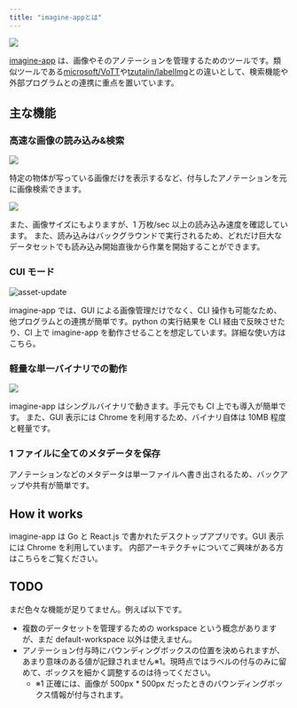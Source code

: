 ```yaml
---
title: "imagine-appとは"
---
```


![](https://storage.googleapis.com/zenn-user-upload/6fpt0bnlasq4mpyk14l2lvu9rvva)

[imagine-app](https://github.com/mpppk/imagine) は、画像やそのアノテーションを管理するためのツールです。類似ツールである[microsoft/VoTT](https://github.com/microsoft/VoTT)や[tzutalin/labelImg](https://github.com/tzutalin/labelImg)との違いとして、検索機能や外部プログラムとの連携に重点を置いています。

## 主な機能

### 高速な画像の読み込み&検索

![](https://storage.googleapis.com/zenn-user-upload/bmfkvavqzyetd6ti48sl9a8icyr7)

特定の物体が写っている画像だけを表示するなど、付与したアノテーションを元に画像検索できます。

![](https://storage.googleapis.com/zenn-user-upload/hthqy4qh63x7b1gcvc5x59bngk3s)

また、画像サイズにもよりますが、1 万枚/sec 以上の読み込み速度を確認しています。 また、読み込みはバックグラウンドで実行されるため、どれだけ巨大なデータセットでも読み込み開始直後から作業を開始することができます。

### CUI モード

![asset-update](https://storage.googleapis.com/zenn-user-upload/9tir14lgbpmpsizx1eiljbsjh7tn)

imagine-app では、GUI による画像管理だけでなく、CLI 操作も可能なため、他プログラムとの連携が簡単です。python の実行結果を CLI 経由で反映させたり、CI 上で imagine-app を動作させることを想定しています。詳細な使い方はこちら。

### 軽量な単一バイナリでの動作

![](https://storage.googleapis.com/zenn-user-upload/71ud1q2yzkf35944xb5mfaydq8hn)

imagine-app はシングルバイナリで動きます。手元でも CI 上でも導入が簡単です。
また、GUI 表示には Chrome を利用するため、バイナリ自体は 10MB 程度と軽量です。

### 1 ファイルに全てのメタデータを保存

アノテーションなどのメタデータは単一ファイルへ書き出されるため、バックアップや共有が簡単です。

## How it works

imagine-app は Go と React.js で書かれたデスクトップアプリです。GUI 表示には Chrome を利用しています。
内部アーキテクチャについてご興味がある方はこちらをご覧ください。

## TODO

まだ色々な機能が足りてません。例えば以下です。

- 複数のデータセットを管理するための workspace という概念がありますが、まだ default-workspace 以外は使えません。
- アノテーション付与時にバウンディングボックスの位置を決められますが、あまり意味のある値が記録されません※1。現時点ではラベルの付与のみに留めて、ボックスを細かく調整するのは待ってください。
  - ※1 正確には、画像が 500px \* 500px だったときのバウンディングボックス情報が付与されます。
